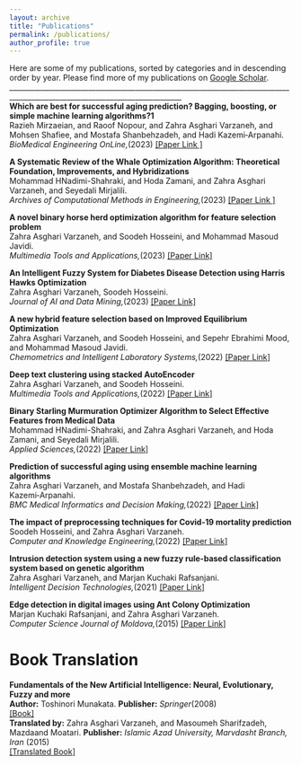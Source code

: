 ```yaml
---
layout: archive
title: "Publications"
permalink: /publications/
author_profile: true
---
```

Here are some of my publications, sorted by categories and in descending order by year. Please find more of my publications on [Google Scholar](https://scholar.google.com/citations?user=dH-0GtkAAAAJ&hl=en).<br>
______________________________________________________________________________________________________________________________ <br>
**Which are best for successful aging prediction? Bagging, boosting, or simple machine learning algorithms?1**<br>
Razieh Mirzaeian, and Raoof Nopour, and Zahra Asghari Varzaneh, and Mohsen Shafiee, and Mostafa Shanbehzadeh, and Hadi Kazemi‑Arpanahi.<br>
 _BioMedical Engineering OnLine,_(2023) 
[[Paper Link ]](https://link.springer.com/article/10.1186/s12938-023-01140-9)

**A Systematic Review of the Whale Optimization Algorithm: Theoretical Foundation, Improvements, and Hybridizations**<br>
 Mohammad HNadimi-Shahraki, and Hoda Zamani, and Zahra Asghari Varzaneh, and Seyedali Mirjalili.<br>
 _Archives of Computational Methods in Engineering,_(2023) 
[[Paper Link ]](https://link.springer.com/article/10.1007/s11831-023-09928-7)

**A novel binary horse herd optimization algorithm for feature selection problem**<br>
Zahra Asghari Varzaneh, and Soodeh Hosseini, and Mohammad Masoud Javidi.<br>
 _Multimedia Tools and Applications,_(2023) 
[[Paper Link] ](https://link.springer.com/article/10.1007/s11042-023-15023-7)

**An Intelligent Fuzzy System for Diabetes Disease Detection using Harris Hawks Optimization**<br>
 Zahra Asghari Varzaneh, Soodeh Hosseini.<br>
 _Journal of AI and Data Mining,_(2023) 
[[Paper Link] ](https://jad.shahroodut.ac.ir/article_2753.html)

**A new hybrid feature selection based on Improved Equilibrium Optimization**<br>
Zahra Asghari Varzaneh, and Soodeh Hosseini, and Sepehr Ebrahimi Mood, and  Mohammad Masoud Javidi.<br>
 _Chemometrics and Intelligent Laboratory Systems,_(2022) 
[[Paper Link] ](https://www.sciencedirect.com/science/article/abs/pii/S0169743922001290)

**Deep text clustering using stacked AutoEncoder**<br>
Zahra Asghari Varzaneh, and Soodeh Hosseini.<br>
 _Multimedia Tools and Applications,_(2022) 
[[Paper Link] ](https://link.springer.com/article/10.1007/s11042-022-12155-0)

**Binary Starling Murmuration Optimizer Algorithm to Select Effective Features from Medical Data**<br>
Mohammad HNadimi-Shahraki, and Zahra Asghari Varzaneh, and Hoda Zamani, and Seyedali Mirjalili.<br>
 _Applied Sciences,_(2022) 
[[Paper Link] ](https://www.mdpi.com/2076-3417/13/1/564)

**Prediction of successful aging using ensemble machine learning algorithms**<br>
Zahra Asghari Varzaneh, and Mostafa Shanbehzadeh, and Hadi Kazemi‑Arpanahi.<br>
 _BMC Medical Informatics and Decision Making,_(2022) 
[[Paper Link] ](https://link.springer.com/article/10.1186/s12911-022-02001-6)

**The impact of preprocessing techniques for Covid-19 mortality prediction**<br>
 Soodeh Hosseini, and Zahra Asghari Varzaneh.<br>
 _Computer and Knowledge Engineering,_(2022) 
[[Paper Link] ](https://cke.um.ac.ir/article_42777.html)

**Intrusion detection system using a new fuzzy rule-based classification system based on genetic algorithm**<br>
Zahra Asghari Varzaneh, and Marjan Kuchaki Rafsanjani.<br>
 _Intelligent Decision Technologies,_(2021) 
[[Paper Link] ](https://content.iospress.com/articles/intelligent-decision-technologies/idt200036)

**Edge detection in digital images using Ant Colony Optimization**<br>
 Marjan Kuchaki Rafsanjani, and Zahra Asghari Varzaneh.<br>
 _Computer Science Journal of Moldova,_(2015) 
[[Paper Link] ](https://ibn.idsi.md/vizualizare_articol/40697)

Book Translation
=====
**Fundamentals of the New Artificial Intelligence: Neural, Evolutionary, Fuzzy and more**<br>
   **Author:** Toshinori Munakata. **Publisher:** _Springer_(2008)<br>
   [[Book] ](https://link.springer.com/book/10.1007/978-1-84628-839-5)<br>
   **Translated by:** Zahra Asghari Varzaneh, and Masoumeh Sharifzadeh, Mazdaand Moatari. **Publisher:** _Islamic Azad University, Marvdasht Branch, Iran_ (2015) <br> 
[[Translated Book]](https://press.marvdasht.iau.ir/book_102.html)

